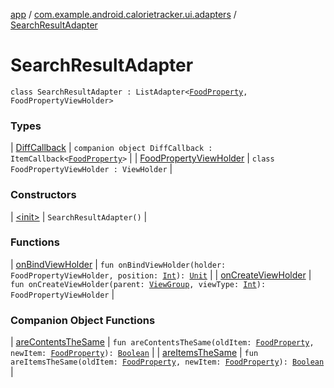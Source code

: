 [app](../../index.md) / [com.example.android.calorietracker.ui.adapters](../index.md) / [SearchResultAdapter](./index.md)

# SearchResultAdapter

`class SearchResultAdapter : ListAdapter<`[`FoodProperty`](../../com.example.android.calorietracker.data.models/-food-property/index.md)`, FoodPropertyViewHolder>`

### Types

| [DiffCallback](-diff-callback/index.md) | `companion object DiffCallback : ItemCallback<`[`FoodProperty`](../../com.example.android.calorietracker.data.models/-food-property/index.md)`>` |
| [FoodPropertyViewHolder](-food-property-view-holder/index.md) | `class FoodPropertyViewHolder : ViewHolder` |

### Constructors

| [&lt;init&gt;](-init-.md) | `SearchResultAdapter()` |

### Functions

| [onBindViewHolder](on-bind-view-holder.md) | `fun onBindViewHolder(holder: FoodPropertyViewHolder, position: `[`Int`](https://kotlinlang.org/api/latest/jvm/stdlib/kotlin/-int/index.html)`): `[`Unit`](https://kotlinlang.org/api/latest/jvm/stdlib/kotlin/-unit/index.html) |
| [onCreateViewHolder](on-create-view-holder.md) | `fun onCreateViewHolder(parent: `[`ViewGroup`](https://developer.android.com/reference/android/view/ViewGroup.html)`, viewType: `[`Int`](https://kotlinlang.org/api/latest/jvm/stdlib/kotlin/-int/index.html)`): FoodPropertyViewHolder` |

### Companion Object Functions

| [areContentsTheSame](are-contents-the-same.md) | `fun areContentsTheSame(oldItem: `[`FoodProperty`](../../com.example.android.calorietracker.data.models/-food-property/index.md)`, newItem: `[`FoodProperty`](../../com.example.android.calorietracker.data.models/-food-property/index.md)`): `[`Boolean`](https://kotlinlang.org/api/latest/jvm/stdlib/kotlin/-boolean/index.html) |
| [areItemsTheSame](are-items-the-same.md) | `fun areItemsTheSame(oldItem: `[`FoodProperty`](../../com.example.android.calorietracker.data.models/-food-property/index.md)`, newItem: `[`FoodProperty`](../../com.example.android.calorietracker.data.models/-food-property/index.md)`): `[`Boolean`](https://kotlinlang.org/api/latest/jvm/stdlib/kotlin/-boolean/index.html) |

